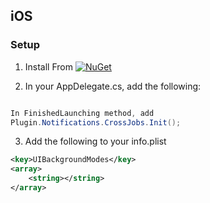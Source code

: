 ## iOS

### Setup
1. Install From [![NuGet](https://img.shields.io/nuget/v/Plugin.Notifications.svg?maxAge=2592000)](https://www.nuget.org/packages/Plugin.Notifications/)

2. In your AppDelegate.cs, add the following:
```csharp

In FinishedLaunching method, add
Plugin.Notifications.CrossJobs.Init();
```

3. Add the following to your info.plist
```xml
<key>UIBackgroundModes</key>
<array>
	<string></string>
</array>
```
